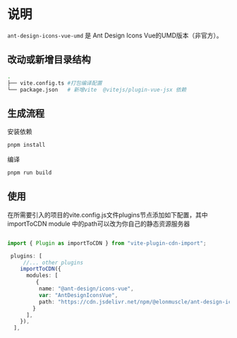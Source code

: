 # 说明

`ant-design-icons-vue-umd` 是 Ant Design Icons Vue的UMD版本（非官方）。

## 改动或新增目录结构  

```bash
.
├── vite.config.ts #打包编译配置     
└── package.json   # 新增vite  @vitejs/plugin-vue-jsx 依赖
```

## 生成流程  

安装依赖

```bash
pnpm install

```

编译

```bash
pnpm run build
```

## 使用  
在所需要引入的项目的vite.config.js文件plugins节点添加如下配置，其中  
importToCDN module 中的path可以改为你自己的静态资源服务器
```ts

import { Plugin as importToCDN } from "vite-plugin-cdn-import";

 plugins: [
     //... other plugins 
    importToCDN({
      modules: [
         {
          name: "@ant-design/icons-vue",
          var: "AntDesignIconsVue",
          path: "https://cdn.jsdelivr.net/npm/@elonmuscle/ant-design-icons-vue/dist/ant-design-icons-vue.umd.js"
        }
      ],
    }),
  ],

```

 